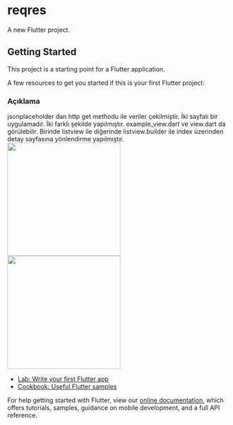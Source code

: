 # reqres

A new Flutter project.

## Getting Started

This project is a starting point for a Flutter application.

A few resources to get you started if this is your first Flutter project:

### Açıklama
jsonplaceholder dan http get methodu ile veriler çekilmiştir. İki sayfalı bir uygulamadır. İki farklı şekilde yapılmıştır. 
example_view.dart ve view.dart da görülebilir. Birinde listview ile diğerinde listview.builder ile index üzerinden detay sayfasına yönlendirme yapılmıştır.
<img src = "" height="256"> <img src = "" height="256"> 





- [Lab: Write your first Flutter app](https://flutter.dev/docs/get-started/codelab)
- [Cookbook: Useful Flutter samples](https://flutter.dev/docs/cookbook)

For help getting started with Flutter, view our
[online documentation](https://flutter.dev/docs), which offers tutorials,
samples, guidance on mobile development, and a full API reference.
